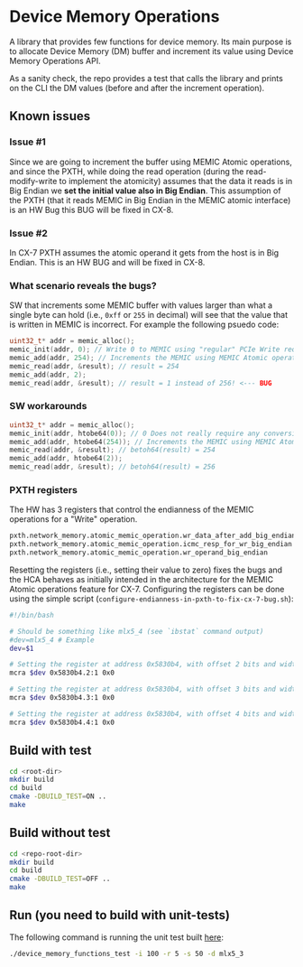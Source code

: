 # Device Memory Operations

A library that provides few functions for device memory. Its main purpose is to allocate Device Memory (DM) buffer and increment its value using Device Memory Operations API.

As a sanity check, the repo provides a test that calls the library and prints on the CLI the DM values (before and after the increment operation).

## Known issues

### Issue #1

Since we are going to increment the buffer using MEMIC Atomic operations, and since the PXTH, while doing the read operation (during the read-modify-write to implement the atomicity) assumes that the data it reads is in Big Endian we **set the initial value also in Big Endian**. This assumption of the PXTH (that it reads MEMIC in Big Endian in the MEMIC atomic interface) is an HW Bug this BUG will be fixed in CX-8. 

### Issue #2

In CX-7 PXTH assumes the atomic operand it gets from the host is in Big Endian. This is an HW BUG and will be fixed in CX-8.


### What scenario reveals the bugs?

SW that increments some MEMIC buffer with values larger than what a single byte can hold (i.e., `0xff` or `255` in decimal) will see that the value that is written in MEMIC is incorrect. For example the following psuedo code:

```c
uint32_t* addr = memic_alloc();
memic_init(addr, 0); // Write 0 to MEMIC using "regular" PCIe Write request
memic_add(addr, 254); // Increments the MEMIC using MEMIC Atomic operations
memic_read(addr, &result); // result = 254
memic_add(addr, 2);
memic_read(addr, &result); // result = 1 instead of 256! <--- BUG
```

### SW workarounds

```c
uint32_t* addr = memic_alloc();
memic_init(addr, htobe64(0)); // 0 Does not really require any conversion...
memic_add(addr, htobe64(254)); // Increments the MEMIC using MEMIC Atomic operations
memic_read(addr, &result); // betoh64(result) = 254
memic_add(addr, htobe64(2));
memic_read(addr, &result); // betoh64(result) = 256
```

### PXTH registers

The HW has 3 registers that control the endianness of the MEMIC operations for a "Write" operation.

```sh
pxth.network_memory.atomic_memic_operation.wr_data_after_add_big_endian
pxth.network_memory.atomic_memic_operation.icmc_resp_for_wr_big_endian
pxth.network_memory.atomic_memic_operation.wr_operand_big_endian
```

Resetting the registers (i.e., setting their value to zero) fixes the bugs and the HCA behaves as initially intended in the architecture for the MEMIC Atomic operations feature for CX-7. Configuring the registers can be done using the simple script (`configure-endianness-in-pxth-to-fix-cx-7-bug.sh`):

```sh
#!/bin/bash

# Should be something like mlx5_4 (see `ibstat` command output)
#dev=mlx5_4 # Example
dev=$1

# Setting the register at address 0x5830b4, with offset 2 bits and width 1 bit to 0x0
mcra $dev 0x5830b4.2:1 0x0

# Setting the register at address 0x5830b4, with offset 3 bits and width 1 bit to 0x0
mcra $dev 0x5830b4.3:1 0x0

# Setting the register at address 0x5830b4, with offset 4 bits and width 1 bit to 0x0
mcra $dev 0x5830b4.4:1 0x0
```

## Build with test

```sh
cd <root-dir>
mkdir build
cd build
cmake -DBUILD_TEST=ON ..
make
```

## Build without test

```sh
cd <repo-root-dir>
mkdir build
cd build
cmake -DBUILD_TEST=OFF ..
make
```

## Run (you need to build with unit-tests)

The following command is running the unit test built [here](#build-with-test):

```sh
./device_memory_functions_test -i 100 -r 5 -s 50 -d mlx5_3
```